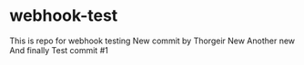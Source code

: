 # webhook-test
 This is repo for webhook testing
New commit by Thorgeir
New
Another new
And finally
Test commit #1
